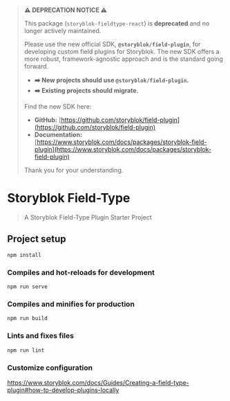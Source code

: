 > **⚠️ DEPRECATION NOTICE ⚠️**
>
> This package (`storyblok-fieldtype-react`) is **deprecated** and no longer actively maintained.
>
> Please use the new official SDK, **`@storyblok/field-plugin`**, for developing custom field plugins for Storyblok. The new SDK offers a more robust, framework-agnostic approach and is the standard going forward.
>
> *  **➡️ New projects should use `@storyblok/field-plugin`.**
> *  **➡️ Existing projects should migrate.**
>
> Find the new SDK here:
> *   **GitHub:** [https://github.com/storyblok/field-plugin](https://github.com/storyblok/field-plugin)
> *   **Documentation:** [https://www.storyblok.com/docs/packages/storyblok-field-plugin](https://www.storyblok.com/docs/packages/storyblok-field-plugin)
>
> Thank you for your understanding.

# Storyblok Field-Type

> A Storyblok Field-Type Plugin Starter Project

## Project setup
```
npm install
```

### Compiles and hot-reloads for development
```
npm run serve
```

### Compiles and minifies for production
```
npm run build
```

### Lints and fixes files
```
npm run lint
```

### Customize configuration
https://www.storyblok.com/docs/Guides/Creating-a-field-type-plugin#how-to-develop-plugins-locally
